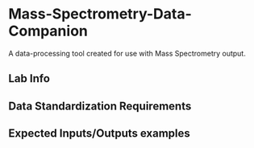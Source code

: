 # Mass-Spectrometry-Data-Companion

A data-processing tool created for use with Mass Spectrometry output. 

## Lab Info

## Data Standardization Requirements

## Expected Inputs/Outputs examples

